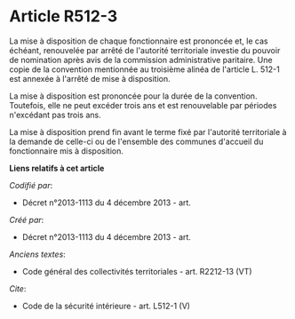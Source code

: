 # Article R512-3

La mise à disposition de chaque fonctionnaire est prononcée et, le cas échéant, renouvelée par arrêté de l'autorité
territoriale investie du pouvoir de nomination après avis de la commission administrative paritaire. Une copie de la
convention mentionnée au troisième alinéa de l'article L. 512-1 est annexée à l'arrêté de mise à disposition. 

La mise à disposition est prononcée pour la durée de la convention. Toutefois, elle ne peut excéder trois ans et est
renouvelable par périodes n'excédant pas trois ans. 

La mise à disposition prend fin avant le terme fixé par l'autorité territoriale à la demande de celle-ci ou de l'ensemble des
communes d'accueil du fonctionnaire mis à disposition.

**Liens relatifs à cet article**

_Codifié par_:

  - Décret n°2013-1113 du 4 décembre 2013 - art.

_Créé par_:

  - Décret n°2013-1113 du 4 décembre 2013 - art.

_Anciens textes_:

  - Code général des collectivités territoriales - art. R2212-13 (VT)

_Cite_:

  - Code de la sécurité intérieure - art. L512-1 (V)
